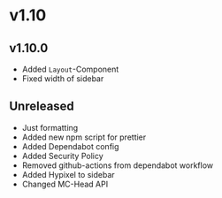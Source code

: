 # v1.10

## v1.10.0

- Added `Layout`-Component
- Fixed width of sidebar

## Unreleased

- Just formatting
- Added new npm script for prettier
- Added Dependabot config
- Added Security Policy
- Removed github-actions from dependabot workflow
- Added Hypixel to sidebar
- Changed MC-Head API
